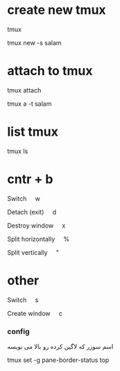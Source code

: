# create new tmux

tmux 

tmux new -s salam


# attach to tmux

tmux attach

tmux a -t salam

# list tmux

tmux ls


# cntr + b

Switch          &nbsp;&nbsp;&nbsp;          w

Detach (exit)      &nbsp;&nbsp;&nbsp;       d


Destroy window      &nbsp;&nbsp;&nbsp;      x


Split horizontally    &nbsp;&nbsp;&nbsp;    %


Split vertically     &nbsp;&nbsp;&nbsp;     "

# other

Switch          &nbsp;&nbsp;&nbsp;          s

Create window       &nbsp;&nbsp;&nbsp;      c



### config

اسم سوزر که لاگین کرده رو بالا می نویسه

tmux set -g pane-border-status top

